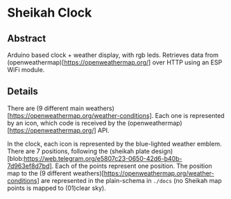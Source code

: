 # Sheikah Clock
## Abstract
Arduino based clock + weather display, with rgb leds. Retrieves data from (openweathermap)[https://openweathermap.org/] over HTTP using an ESP WiFi module.

## Details
There are (9 different main weathers)[https://openweathermap.org/weather-conditions]. Each one is represented by an icon, which code is received by the (openweathermap)[https://openweathermap.org/] API.

In the clock, each icon is represented by the blue-lighted weather emblem. There are 7 positions, following the (sheikah plate design)[blob:https://web.telegram.org/e5807c23-0650-42d6-b40b-7d963ef8d7bd]. Each of the points represent one position. The position map to the (9 different weathers)[https://openweathermap.org/weather-conditions] are represented in the plain-schema in `./docs` (no Sheikah map points is mapped to (01)clear sky).
